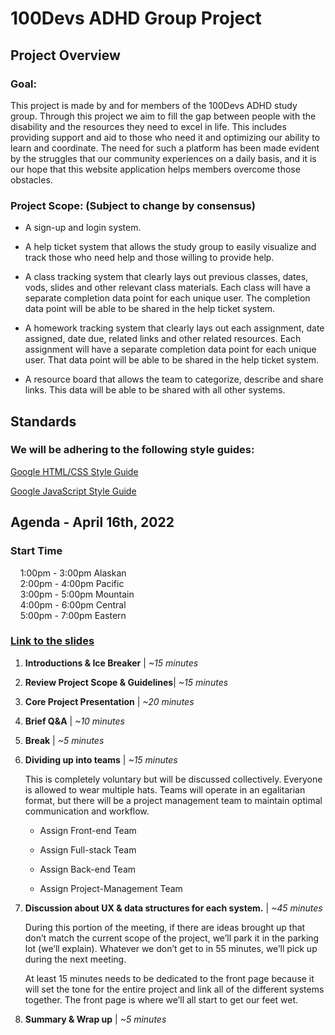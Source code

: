 # 100Devs ADHD Group Project
## Project Overview
### Goal: 

This project is made by and for members of the 100Devs ADHD study group. Through this project we aim to fill the gap between people with the disability and the resources they need to excel in life. This includes providing support and aid to those who need it and optimizing our ability to learn and coordinate. The need for such a platform has been made evident by the struggles that our community experiences on a daily basis, and it is our hope that this website application helps members overcome those obstacles.

### Project Scope: (Subject to change by consensus)

* A sign-up and login system.

* A help ticket system that allows the study group to easily visualize and track those who need help and those willing to provide help.

* A class tracking system that clearly lays out previous classes, dates, vods, slides and other relevant class materials. Each class will have a separate completion data point for each unique user. The completion data point will be able to be shared in the help ticket system.

* A homework tracking system that clearly lays out each assignment, date assigned, date due, related links and other related resources. Each assignment will have a separate completion data point for each unique user. That data point will be able to be shared in the help ticket system.

* A resource board that allows the team to categorize, describe and share links. This data will be able to be shared with all other systems.

## Standards
### We will be adhering to the following style guides:

[Google HTML/CSS Style Guide](https://google.github.io/styleguide/htmlcssguide.html)

[Google JavaScript Style Guide](https://google.github.io/styleguide/jsguide.html)

## Agenda - April 16th, 2022

### Start Time
&nbsp;&nbsp;&nbsp;&nbsp;1:00pm - 3:00pm Alaskan<br>
&nbsp;&nbsp;&nbsp;&nbsp;2:00pm - 4:00pm Pacific<br>
&nbsp;&nbsp;&nbsp;&nbsp;3:00pm - 5:00pm Mountain<br>
&nbsp;&nbsp;&nbsp;&nbsp;4:00pm - 6:00pm Central<br>
&nbsp;&nbsp;&nbsp;&nbsp;5:00pm - 7:00pm Eastern<br>

### [Link to the slides](https://www.canva.com/design/DAE9_vZKQcs/E4l0aCltIf6KA_grrceJ4A/edit?utm_content=DAE9_vZKQcs&utm_campaign=designshare&utm_medium=link2&utm_source=sharebutton)

1. **Introductions & Ice Breaker** | *~15 minutes*
2. **Review Project Scope & Guidelines**| *~15 minutes* 
3. **Core Project Presentation** | *~20 minutes*
4. **Brief Q&A** | *~10 minutes*
5. **Break** | *~5 minutes*
6. **Dividing up into teams** | *~15 minutes*

     This is completely voluntary but will be discussed collectively. Everyone is allowed to wear multiple hats. Teams will operate in an egalitarian format, but there will be a project management team to maintain optimal communication and workflow.

    * Assign Front-end Team

    * Assign Full-stack Team

    * Assign Back-end Team

    * Assign Project-Management Team

7. **Discussion about UX & data structures for each system.** | *~45 minutes*

    During this portion of the meeting, if there are ideas brought up that don’t match the current scope of the project, we’ll park it in the parking lot (we’ll explain). Whatever we don’t get to in 55 minutes, we’ll pick up during the next meeting.
    
    At least 15 minutes needs to be dedicated to the front page because it will set the tone for the entire project and link all of the different systems together. The front page is where we’ll all start to get our feet wet.


8. **Summary & Wrap up** | *~5 minutes*